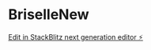 # BriselleNew

[Edit in StackBlitz next generation editor ⚡️](https://stackblitz.com/~/github.com/Briselle-GitHub/BriselleNew)